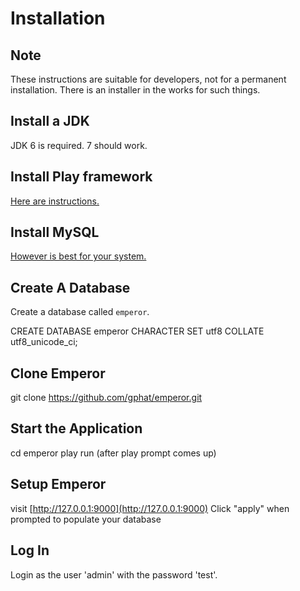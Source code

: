 # Installation

## Note

These instructions are suitable for developers, not for a permanent installation.
There is an installer in the works for such things.

## Install a JDK

JDK 6 is required.  7 should work.

## Install Play framework

[Here are instructions.](http://www.playframework.org/documentation/2.0.2/Installing)

## Install MySQL

[However is best for your system.](http://dev.mysql.com/downloads/)

## Create A Database

Create a database called `emperor`.

  CREATE DATABASE emperor CHARACTER SET utf8 COLLATE utf8_unicode_ci;

## Clone Emperor

  git clone https://github.com/gphat/emperor.git

## Start the Application

  cd emperor
  play
  run (after play prompt comes up)

## Setup Emperor

  visit [http://127.0.0.1:9000](http://127.0.0.1:9000)
  Click "apply" when prompted to populate your database

## Log In

Login as the user 'admin' with the password 'test'.

